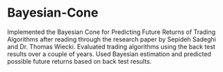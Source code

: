 # Bayesian-Cone
Implemented the Bayesian Cone for Predicting Future Returns of Trading Algorithms after reading through the research paper by Sepideh Sadeghi and Dr. Thomas Wiecki. Evaluated trading algorithms using the back test results over a couple of years. Used Bayesian estimation and predicted possible future returns based on back test results. 
